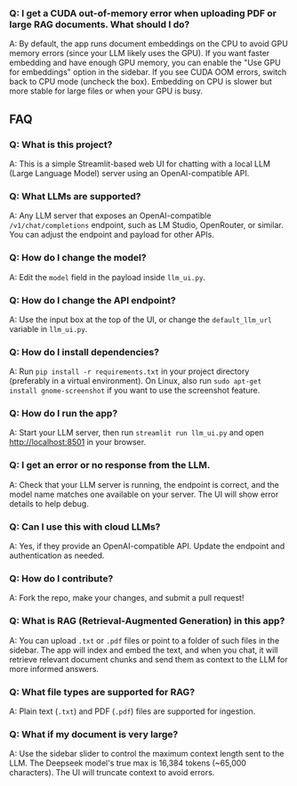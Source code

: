 ### Q: I get a CUDA out-of-memory error when uploading PDF or large RAG documents. What should I do?
A: By default, the app runs document embeddings on the CPU to avoid GPU memory errors (since your LLM likely uses the GPU). If you want faster embedding and have enough GPU memory, you can enable the "Use GPU for embeddings" option in the sidebar. If you see CUDA OOM errors, switch back to CPU mode (uncheck the box). Embedding on CPU is slower but more stable for large files or when your GPU is busy.
## FAQ

### Q: What is this project?
A: This is a simple Streamlit-based web UI for chatting with a local LLM (Large Language Model) server using an OpenAI-compatible API.

### Q: What LLMs are supported?
A: Any LLM server that exposes an OpenAI-compatible `/v1/chat/completions` endpoint, such as LM Studio, OpenRouter, or similar. You can adjust the endpoint and payload for other APIs.

### Q: How do I change the model?
A: Edit the `model` field in the payload inside `llm_ui.py`.

### Q: How do I change the API endpoint?
A: Use the input box at the top of the UI, or change the `default_llm_url` variable in `llm_ui.py`.


### Q: How do I install dependencies?
A: Run `pip install -r requirements.txt` in your project directory (preferably in a virtual environment). On Linux, also run `sudo apt-get install gnome-screenshot` if you want to use the screenshot feature.

### Q: How do I run the app?
A: Start your LLM server, then run `streamlit run llm_ui.py` and open [http://localhost:8501](http://localhost:8501) in your browser.

### Q: I get an error or no response from the LLM.
A: Check that your LLM server is running, the endpoint is correct, and the model name matches one available on your server. The UI will show error details to help debug.

### Q: Can I use this with cloud LLMs?
A: Yes, if they provide an OpenAI-compatible API. Update the endpoint and authentication as needed.

### Q: How do I contribute?
A: Fork the repo, make your changes, and submit a pull request!

### Q: What is RAG (Retrieval-Augmented Generation) in this app?
A: You can upload `.txt` or `.pdf` files or point to a folder of such files in the sidebar. The app will index and embed the text, and when you chat, it will retrieve relevant document chunks and send them as context to the LLM for more informed answers.

### Q: What file types are supported for RAG?
A: Plain text (`.txt`) and PDF (`.pdf`) files are supported for ingestion.

### Q: What if my document is very large?
A: Use the sidebar slider to control the maximum context length sent to the LLM. The Deepseek model's true max is 16,384 tokens (~65,000 characters). The UI will truncate context to avoid errors.
